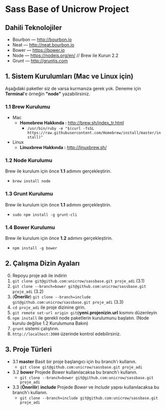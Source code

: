 # Sass Base of Unicrow Project

## Dahili Teknolojiler
* Bourbon — http://bourbon.io
* Neat — http://neat.bourbon.io
* Bower — https://bower.io
* Node — https://nodejs.org/en/ // Brew ile Kurun 2.2
* Grunt — http://gruntjs.com


## 1. Sistem Kurulumları (Mac ve Linux için)

Aşağıdaki paketler siz de varsa kurmanıza gerek yok. Deneme için **Terminal**'e örneğin **"node"** yazabilirsiniz.

### 1.1 Brew Kurulumu
* Mac
  * **Homebrew Hakkında :** http://brew.sh/index_tr.html
    * `/usr/bin/ruby -e "$(curl -fsSL https://raw.githubusercontent.com/Homebrew/install/master/install)"`
* Linux
  * **Linuxbrew Hakkında :** http://linuxbrew.sh/

### 1.2 Node Kurulumu
Brew ile kurulum için önce **1.1** adımını gerçekleştirin.
* `brew install node`

### 1.3 Grunt Kurulumu
Brew ile kurulum için önce **1.1** adımını gerçekleştirin.
* `sudo npm install -g grunt-cli`

### 1.4 Bower Kurulumu
Brew ile kurulum için önce **1.2** adımını gerçekleştirin.
* `npm install -g bower`


## 2. Çalışma Dizin Ayaları

0. Repoyu proje adı ile indirin
  0. `git clone git@github.com:unicrow/sassbase.git proje_adi` (3.1)
  0. `git clone --branch=bower git@github.com:unicrow/sassbase.git proje_adi` (3.2)
  0. (**Önerilir**) `git clone --branch=include git@github.com:unicrow/sassbase.git proje_adi` (3.3)
0. `cd proje_adi` ile proje dizinine girin.
0. `git remote set-url origin git@`**yeni.projenizin.url** kısmını düzenleyin
0. `npm install` ile gerekli node paketlerin kurulumunu başlatın. (Node kurulu değilse 1.2 Kurulumuna Bakın)
0. `grunt` sistemi çalıştırın.
0. `http://localhost:3000` üzerinde kontrol edebilirsiniz.


## 3. Proje Türleri

- 3.1 **master** Basit bir proje başlangıcı için bu branch'ı kullanın.
  - `git clone git@github.com:unicrow/sassbase.git proje_adi`
- 3.2 **bower** Projede *Bower* kullanılacaksa bu branch'ı kullanın.
  - `git clone --branch=bower git@github.com:unicrow/sassbase.git proje_adi`
- 3.3 (**Önerilir**) **include** Projede *Bower* ve *Include* yapısı kullanılacaksa bu branch'ı kullanın.
  - `git clone --branch=include git@github.com:unicrow/sassbase.git proje_adi`



